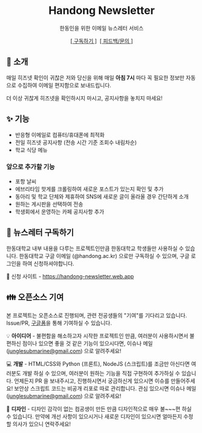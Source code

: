 <div align="center">
<h1>Handong Newsletter</h1>
한동인을 위한 이메일 뉴스레터 서비스

[[&nbsp;구독하기&nbsp;]](https://handong-newsletter.web.app)&nbsp;&nbsp;[[&nbsp;피드백/문의&nbsp;]](https://handong-newsletter.web.app/form)

</div>

## 👋 소개

매일 히즈넷 확인이 귀찮은 저와 당신을 위해 매일 **아침 7시** 마다 꼭 필요한 정보만 자동으로 수집하여 이메일 편지함으로 보내드립니다.

더 이상 귀찮게 히즈넷을 확인하시지 마시고, 공지사항을 놓치지 마세요!

## ✨ 기능

- 반응형 이메일로 컴퓨터/휴대폰에 최적화
- 전일 히즈넷 공지사항 (전송 시간 기준 조회수 내림차순)
- 학교 식당 메뉴

### 앞으로 추가할 기능

- 포항 날씨
- 에브리타임 핫게를 크롤링하여 새로운 포스트가 있는지 확인 및 추가
- 동아리 및 학교 단체와 제휴하여 SNS에 새로운 글이 올라올 경우 간단하게 소개
- 원하는 게시판을 선택하여 전송
- 학생회에서 운영하는 카페 공지사항 추가

## 📩 뉴스레터 구독하기

한동대학교 내부 내용을 다루는 프로젝트인만큼 한동대학교 학생들만 사용하실 수 있습니다. 한동대학교 구글 이메일 (@handong.ac.kr) 으로만 구독하실 수 있으며, 구글 로그인을 하여 신청하셔야합니다.

🔗 신청 사이트 - https://handong-newsletter.web.app

## 👪 오픈소스 기여

본 프로젝트는 오픈소스로 진행되며, 관련 전공생들의 "기여"를 기다리고 있습니다.  
Issue/PR, [구글폼](https://handong-newsletter.web.app/form)을 통해 기여하실 수 있습니다.

💡 **아이디어** - 불편함을 해소하고자 시작한 프로젝트인 만큼, 여러분이 사용하시면서 불편하신 점이나 있으면 좋을 것 같은 기능이 있으시다면, 이슈나 메일 (junglesubmarine@gmail.com) 으로 알려주세요!

💻 **개발** - HTML/CSS와 Python (프론트), NodeJS (스크립트)를 조금만 아신다면 여러분도 개발 하실 수 있으며, 여러분이 원하는 기능을 직접 구현하여 추가하실 수 있습니다. 언제든지 PR 을 보내주시고, 진행하시면서 궁금하신게 있으시면 이슈를 만들어주세요! 보안상 스크립트 코드는 비공개 리포로 따로 관리합니다. 관심 있으시면 이슈나 메일 (junglesubmarine@gmail.com) 으로 알려주세요!

🎨 **디자인** - 디자인 감각이 없는 컴공생이 만든 만큼 디자인적으로 매우 불~~~편 하실 수 있습니다. 만약에 개선 사항이 있으시거나 새로운 디자인이 있으시면 얼마든지 수정할 의사가 있으니 연락주세요!
